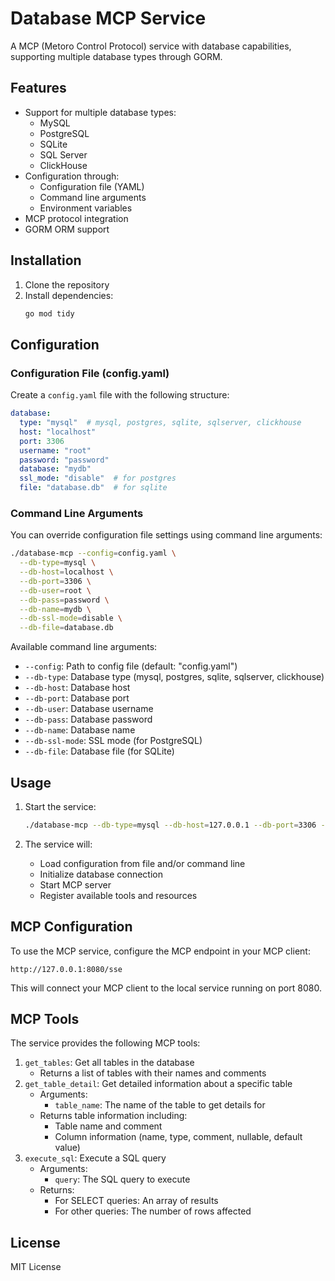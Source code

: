 # Database MCP Service

A MCP (Metoro Control Protocol) service with database capabilities, supporting multiple database types through GORM.

## Features

- Support for multiple database types:
  - MySQL
  - PostgreSQL
  - SQLite
  - SQL Server
  - ClickHouse
- Configuration through:
  - Configuration file (YAML)
  - Command line arguments
  - Environment variables
- MCP protocol integration
- GORM ORM support

## Installation

1. Clone the repository
2. Install dependencies:
   ```bash
   go mod tidy
   ```

## Configuration

### Configuration File (config.yaml)

Create a `config.yaml` file with the following structure:

```yaml
database:
  type: "mysql"  # mysql, postgres, sqlite, sqlserver, clickhouse
  host: "localhost"
  port: 3306
  username: "root"
  password: "password"
  database: "mydb"
  ssl_mode: "disable"  # for postgres
  file: "database.db"  # for sqlite
```

### Command Line Arguments

You can override configuration file settings using command line arguments:

```bash
./database-mcp --config=config.yaml \
  --db-type=mysql \
  --db-host=localhost \
  --db-port=3306 \
  --db-user=root \
  --db-pass=password \
  --db-name=mydb \
  --db-ssl-mode=disable \
  --db-file=database.db
```

Available command line arguments:
- `--config`: Path to config file (default: "config.yaml")
- `--db-type`: Database type (mysql, postgres, sqlite, sqlserver, clickhouse)
- `--db-host`: Database host
- `--db-port`: Database port
- `--db-user`: Database username
- `--db-pass`: Database password
- `--db-name`: Database name
- `--db-ssl-mode`: SSL mode (for PostgreSQL)
- `--db-file`: Database file (for SQLite)

## Usage

1. Start the service:
   ```bash
   ./database-mcp --db-type=mysql --db-host=127.0.0.1 --db-port=3306 --db-user=dbuser --db-pass=passwd --db-name=dbname --db-ssl-mode=disable --mode=http
   ```

2. The service will:
   - Load configuration from file and/or command line
   - Initialize database connection
   - Start MCP server
   - Register available tools and resources

## MCP Configuration

To use the MCP service, configure the MCP endpoint in your MCP client:

```
http://127.0.0.1:8080/sse
```

This will connect your MCP client to the local service running on port 8080.

## MCP Tools

The service provides the following MCP tools:

1. `get_tables`: Get all tables in the database
   - Returns a list of tables with their names and comments
2. `get_table_detail`: Get detailed information about a specific table
   - Arguments:
     - `table_name`: The name of the table to get details for
   - Returns table information including:
     - Table name and comment
     - Column information (name, type, comment, nullable, default value)
3. `execute_sql`: Execute a SQL query
   - Arguments:
     - `query`: The SQL query to execute
   - Returns:
     - For SELECT queries: An array of results
     - For other queries: The number of rows affected


## License

MIT License 